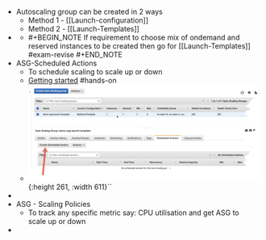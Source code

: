 - Autoscaling group can be created in 2 ways
	- Method 1 - [[Launch-configuration]]
	- Method 2 - [[Launch-Templates]]
-
	- #+BEGIN_NOTE
	  If requirement to choose mix of ondemand and reserved instances to be created then go for [[Launch-Templates]] #exam-revise 
	  #+END_NOTE
- ASG-Scheduled Actions
	- To schedule scaling to scale up or down
	- [Getting started](https://docs.aws.amazon.com/autoscaling/ec2/userguide/ec2-auto-scaling-scheduled-scaling.html) #hands-on
	- ![image.png](../assets/image_1651686854419_0.png){:height 261, :width 611}``
-
- ASG - Scaling Policies
	- To track any specific metric say: CPU utilisation and get ASG to scale up or down
-